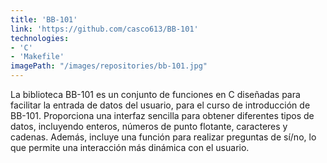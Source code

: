 ```yaml
---
title: 'BB-101'
link: 'https://github.com/casco613/BB-101'
technologies:
- 'C'
- 'Makefile'
imagePath: "/images/repositories/bb-101.jpg"
---
```


La biblioteca BB-101 es un conjunto de funciones en C diseñadas para facilitar
la entrada de datos del usuario, para el curso de introducción de BB-101.
Proporciona una interfaz sencilla para obtener diferentes tipos de datos,
incluyendo enteros, números de punto flotante, caracteres y cadenas. Además,
incluye una función para realizar preguntas de sí/no, lo que permite una
interacción más dinámica con el usuario.
